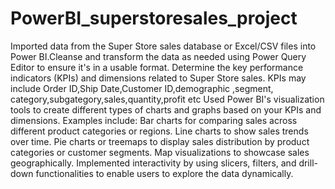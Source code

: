 # PowerBI_superstoresales_project
Imported data from the Super Store sales database or Excel/CSV files into Power BI.Cleanse and transform the data as needed using Power Query Editor to ensure it's in a usable format.
Determine the key performance indicators (KPIs) and dimensions related to Super Store sales. KPIs may include Order ID,Ship Date,Customer ID,demographic ,segment, category,subgategory,sales,quantity,profit etc
Used Power BI's visualization tools to create different types of charts and graphs based on your KPIs and dimensions.
Examples include:
Bar charts for comparing sales across different product categories or regions.
Line charts to show sales trends over time.
Pie charts or treemaps to display sales distribution by product categories or customer segments.
Map visualizations to showcase sales geographically.
Implemented interactivity by using slicers, filters, and drill-down functionalities to enable users to explore the data dynamically.

